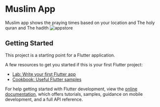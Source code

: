 # Muslim App 

Muslim app shows the praying times based on your location and The holy quran and The hadith
![appstore](https://user-images.githubusercontent.com/124194866/235448634-3cf4d82f-0ce4-446f-9b56-300f77655fca.png)


## Getting Started

This project is a starting point for a Flutter application.

A few resources to get you started if this is your first Flutter project:

- [Lab: Write your first Flutter app](https://docs.flutter.dev/get-started/codelab)
- [Cookbook: Useful Flutter samples](https://docs.flutter.dev/cookbook)

For help getting started with Flutter development, view the
[online documentation](https://docs.flutter.dev/), which offers tutorials,
samples, guidance on mobile development, and a full API reference.
